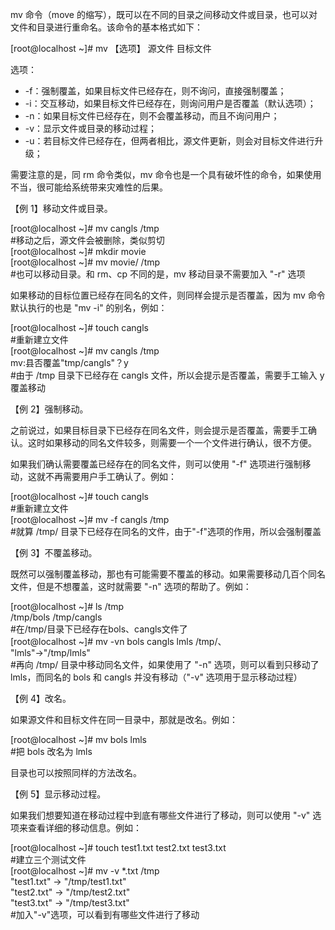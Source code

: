 mv 命令（move 的缩写），既可以在不同的目录之间移动文件或目录，也可以对文件和目录进行重命名。该命令的基本格式如下：

  


\[root@localhost ~\]\# mv 【选项】 源文件 目标文件

选项：

  


* -f：强制覆盖，如果目标文件已经存在，则不询问，直接强制覆盖；
* -i：交互移动，如果目标文件已经存在，则询问用户是否覆盖（默认选项）；
* -n：如果目标文件已经存在，则不会覆盖移动，而且不询问用户；
* -v：显示文件或目录的移动过程；
* -u：若目标文件已经存在，但两者相比，源文件更新，则会对目标文件进行升级；

  


需要注意的是，同 rm 命令类似，mv 命令也是一个具有破坏性的命令，如果使用不当，很可能给系统带来灾难性的后果。

  


  


【例 1】移动文件或目录。

  


\[root@localhost ~\]\# mv cangls /tmp  
\#移动之后，源文件会被删除，类似剪切  
\[root@localhost ~\]\# mkdir movie  
\[root@localhost ~\]\# mv movie/ /tmp  
\#也可以移动目录。和 rm、cp 不同的是，mv 移动目录不需要加入 "-r" 选项

如果移动的目标位置已经存在同名的文件，则同样会提示是否覆盖，因为 mv 命令默认执行的也是 "mv -i" 的别名，例如：

  


\[root@localhost ~\]\# touch cangls  
\#重新建立文件  
\[root@localhost ~\]\# mv cangls /tmp  
mv:县否覆盖"tmp/cangls"？y  
\#由于 /tmp 目录下已经存在 cangls 文件，所以会提示是否覆盖，需要手工输入 y 覆盖移动

  


【例 2】强制移动。

  


之前说过，如果目标目录下已经存在同名文件，则会提示是否覆盖，需要手工确认。这时如果移动的同名文件较多，则需要一个一个文件进行确认，很不方便。

  


  


如果我们确认需要覆盖已经存在的同名文件，则可以使用 "-f" 选项进行强制移动，这就不再需要用户手工确认了。例如：

  


\[root@localhost ~\]\# touch cangls  
\#重新建立文件  
\[root@localhost ~\]\# mv -f cangls /tmp  
\#就算 /tmp/ 目录下已经存在同名的文件，由于"-f"选项的作用，所以会强制覆盖

  


【例 3】不覆盖移动。

  


既然可以强制覆盖移动，那也有可能需要不覆盖的移动。如果需要移动几百个同名文件，但是不想覆盖，这时就需要 "-n" 选项的帮助了。例如：

  


\[root@localhost ~\]\# ls /tmp  
/tmp/bols /tmp/cangls  
\#在/tmp/目录下已经存在bols、cangls文件了  
\[root@localhost ~\]\# mv -vn bols cangls lmls /tmp/、  
"lmls"-&gt;"/tmp/lmls"  
\#再向 /tmp/ 目录中移动同名文件，如果使用了 "-n" 选项，则可以看到只移动了 lmls，而同名的 bols 和 cangls 并没有移动（"-v" 选项用于显示移动过程）

  


【例 4】改名。

  


如果源文件和目标文件在同一目录中，那就是改名。例如：

  


\[root@localhost ~\]\# mv bols lmls  
\#把 bols 改名为 lmls

目录也可以按照同样的方法改名。

  


  


【例 5】显示移动过程。

  


如果我们想要知道在移动过程中到底有哪些文件进行了移动，则可以使用 "-v" 选项来查看详细的移动信息。例如：

\[root@localhost ~\]\# touch test1.txt test2.txt test3.txt  
\#建立三个测试文件  
\[root@localhost ~\]\# mv -v \*.txt /tmp  
"test1.txt" -&gt; "/tmp/test1.txt"  
"test2.txt" -&gt; "/tmp/test2.txt"  
"test3.txt" -&gt; "/tmp/test3.txt"  
\#加入"-v"选项，可以看到有哪些文件进行了移动


